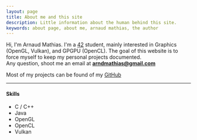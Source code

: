 ```yaml
---
layout: page
title: About me and this site
description: Little information about the human behind this site.
keywords: about page, about me, arnaud mathias, the author
---
```


Hi, I'm Arnaud Mathias. I'm a [42](https://42.fr) student, mainly interested in Graphics (OpenGL, Vulkan), and GPGPU (OpenCL).
The goal of this website is to force myself to keep my personal projects documented.  
Any question, shoot me an email at **arndmathias@gmail.com**


Most of my projects can be found of my [GitHub](https://github.com/indiedriver)  

----

#### Skills
* C / C++
* Java
* OpenGL
* OpenCL
* Vulkan
